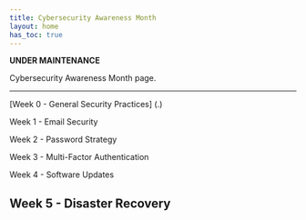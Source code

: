 ```yaml
---
title: Cybersecurity Awareness Month
layout: home
has_toc: true
---
```


**********UNDER MAINTENANCE**********

Cybersecurity Awareness Month page.

---
[Week 0 - General Security Practices] (.)

Week 1 - Email Security

Week 2 - Password Strategy

Week 3 - Multi-Factor Authentication

Week 4 - Software Updates

Week 5 - Disaster Recovery
---